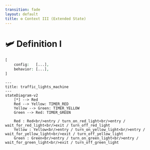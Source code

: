 ```yaml
---
transition: fade
layout: default
title: ⚙ Context III (Extended State)
---
```


<div class="grid grid-cols-3 gap-4">

<div class="col-span-2">

# 🛩️ Definition I

```php {3} {maxHeight:'400px'}
[
    config:   [...],
    behavior: [...],
]
```
</div>

<div class="text-center">

```mermaid {theme: 'neutral', scale: 0.6}
---
title: traffic_lights_machine
---
stateDiagram-v2
    [*] --> Red
    Red --> Yellow: TIMER_RED
    Yellow --> Green: TIMER_YELLOW
    Green --> Red: TIMER_GREEN
    
    Red : Red<br/>entry / turn_on_red_light<br/>entry / wait_for_red_light<br/>exit / turn_off_red_light
    Yellow : Yellow<br/>entry / turn_on_yellow_light<br/>entry / wait_for_yellow_light<br/>exit / turn_off_yellow_light
    Green : Green<br/>entry / turn_on_green_light<br/>entry / wait_for_green_light<br/>exit / turn_off_green_light
```

</div>
</div>

<style>
    code {
        @apply text-xs leading-tight;
    }
</style>

<!--
simdiye kadar hem configuration'u hem de behavior'u
yani makinenin neleri naasil yapacaginit tanimladik

buradan sonra ilk konsepte bahsedilen yoldan devam etmek gerekirse definition kismi geliyor

butun bu yaptigimiz tanimlara bir anlam getirme gibi dusunebiliriz.

simdiye kadar aslinda sadece bir array uzerinde tanimlamalar yaptik
-->
